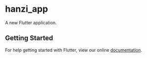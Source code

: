 # hanzi_app

A new Flutter application.

## Getting Started

For help getting started with Flutter, view our online
[documentation](https://flutter.io/).
